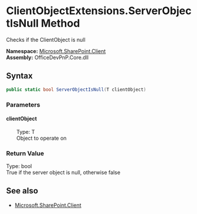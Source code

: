 # ClientObjectExtensions.ServerObjectIsNull Method  
Checks if the ClientObject is null  

**Namespace:** [Microsoft.SharePoint.Client](Microsoft.SharePoint.Client.md)  
**Assembly:** OfficeDevPnP.Core.dll  
## Syntax
```C#
public static bool ServerObjectIsNull(T clientObject)
```
### Parameters
#### clientObject  
&emsp;&emsp;Type: T  
&emsp;&emsp;Object to operate on  

### Return Value
Type: bool  
True if the server object is null, otherwise false

## See also
- [Microsoft.SharePoint.Client](Microsoft.SharePoint.Client.md)
